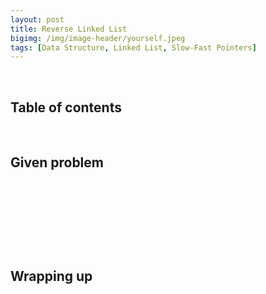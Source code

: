 ```yaml
---
layout: post
title: Reverse Linked List
bigimg: /img/image-header/yourself.jpeg
tags: [Data Structure, Linked List, Slow-Fast Pointers]
---
```





<br>

## Table of contents





<br>

## Given problem






<br>

## 






<br>

## 





<br>

## Wrapping up




